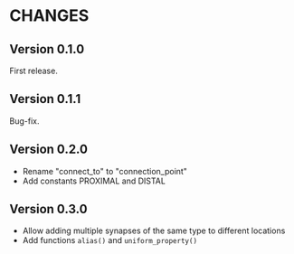 # CHANGES

## Version 0.1.0

First release.

## Version 0.1.1

Bug-fix.

## Version 0.2.0

- Rename "connect_to" to "connection_point"
- Add constants PROXIMAL and DISTAL

## Version 0.3.0

- Allow adding multiple synapses of the same type to different locations
- Add functions `alias()` and `uniform_property()`
